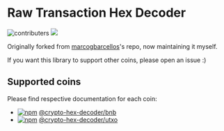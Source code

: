# Raw Transaction Hex Decoder

![contributers](https://img.shields.io/github/contributors/antoncoding/crypto-hex-decoder) ![](https://img.shields.io/github/issues/antoncoding/crypto-hex-decoder)

Originally forked from [marcogbarcellos](https://github.com/marcogbarcellos/transaction-hex-decoder)'s repo, now maintaining it myself.

If you want this library to support other coins, please open an issue :)

## Supported coins

Please find respective documentation for each coin:

- [![npm](https://img.shields.io/npm/v/@crypto-hex-decoder/bnb.svg)](https://www.npmjs.com/package/@crypto-hex-decoder/bnb) [@crypto-hex-decoder/bnb](./packages/bnb)
- [![npm](https://img.shields.io/npm/v/@crypto-hex-decoder/utxo.svg)](https://www.npmjs.com/package/@crypto-hex-decoder/utxo) [@crypto-hex-decoder/utxo](./packages/utxo)
